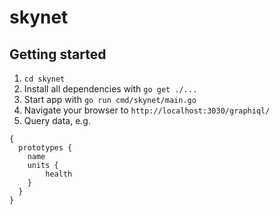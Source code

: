 # skynet

## Getting started
1. `cd skynet`
2. Install all dependencies with `go get ./...`
3. Start app with `go run cmd/skynet/main.go `
4. Navigate your browser to `http://localhost:3030/graphiql/`
5. Query data, e.g.
```
{
  prototypes {
    name
    units {
    	health
    }
  }
}
```
